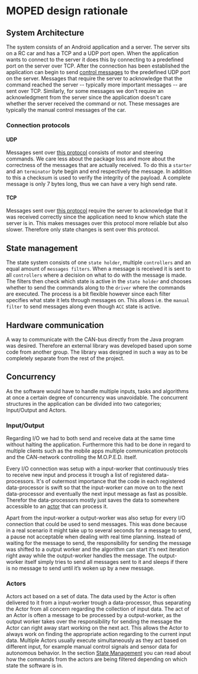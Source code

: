 # MOPED design rationale
## System Architecture
The system consists of an Android application and a server.
The server sits on a RC car and has a TCP and a UDP port open.
When the application wants to connect to the server it does this by connecting to a predefined port on the server over TCP.
After the connection has been established the application can begin to send [control messages](##Connection-protocols) to the predefined UDP port on the server.
Messages that require the server to acknowledge that the command reached the server -- typically more important messages -- are sent over TCP.
Similarly, for some messages we don't require an acknowledgment from the server since the application doesn't care whether the server received the command or not.
These messages are typically the manual control messages of the car.

### Connection protocols

#### UDP
Messages sent over [this protocol](https://github.com/hulthe/DAT255//tree/master/doc/udp_protocol.md) consists of motor and steering commands.
We care less about the package loss and more about the correctness of the messages that are actually received.
To do this a `starter` and an `terminator` byte begin and end respectively the message.
In addition to this a checksum is used to verify the integrity of the payload.
A complete message is only 7 bytes long, thus we can have a very high send rate.

#### TCP
Messages sent over [this protocol](https://github.com/hulthe/DAT255//tree/master/doc/tcp_protocol.md) require the server to acknowledge that it was received correctly since the application need to know which state the server is in.
This makes messages over this protocol more reliable but also slower.
Therefore only state changes is sent over this protocol.

## State management
The state system consists of one `state holder`, multiple `controllers` and an equal amount of `messages filters`.
When a message is received it is sent to all `controllers` where a decision on what to do with the message is made.
The filters then check which state is active in the `state holder` and chooses whether to send the commands along to the `driver` where the commands are executed.
The process is a bit flexible however since each filter specifies what state it lets through messages on.
This allows i.e. the `manual filter` to send messages along even though `ACC` state is active.

## Hardware communication
A way to communicate with the CAN-bus directly from the Java program was desired.
Therefore an external library was developed based upon some code from another group.
The library was designed in such a way as to be completely separate from the rest of the project.

## Concurrency
As the software would have to handle multiple inputs, tasks and algorithms at once a certain degree of concurrency was unavoidable.
The concurrent structures in the application can be divided into two categories; Input/Output and Actors.

### Input/Output
Regarding I/O we had to both send and receive data at the same time without halting the application.
Furthermore this had to be done in regard to multiple clients such as the mobile apps multiple communication protocols and the CAN-network controlling the M.O.P.E.D. itself.

Every I/O connection was setup with a input-worker that continuously tries to receive new input and process it trough a list of registered data-processors.
It's of outermost importance that the code in each registered data-processor is swift so that the input-worker can move on to the next data-processor and eventually the next input message as fast as possible.
Therefor the data-processors mostly just saves the data to somewhere accessible to an [actor](###Actors) that can process it.

Apart from the input-worker a output-worker was also setup for every I/O connection that could be used to send messages.
This was done because in a real scenario it might take up to several seconds for a message to send, a pause not acceptable when dealing with real time planning.
Instead of waiting for the message to send, the responsibility for sending the message was shifted to a output worker and the algorithm can start it’s next iteration right away while the output-worker handles the message.
The output-worker itself simply tries to send all messages sent to it and sleeps if there is no message to send until it’s woken up by a new message.

### Actors
Actors act based on a set of data.
The data used by the Actor is often delivered to it from a input-worker trough a data-processor, thus separating the Actor from all concern regarding the collection of input data.
The act of an Actor is often a message to be processed by a output-worker, as the output worker takes over the responsibility for sending the message the Actor can right away start working on the next act.
This allows the Actor to always work on finding the appropriate action regarding to the current input data.
Multiple Actors usually execute simultaneously as they act based on different input, for example manual control signals and sensor data for autonomous behavior.
In the section [State Management](##State-Management) you can read about how the commands from the actors are being filtered depending on which state the software is in.
